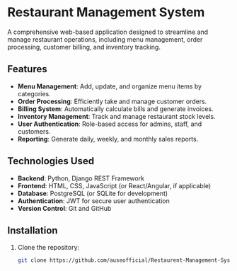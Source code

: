 # Restaurant Management System

A comprehensive web-based application designed to streamline and manage restaurant operations, including menu management, order processing, customer billing, and inventory tracking.

## Features

- **Menu Management**: Add, update, and organize menu items by categories.
- **Order Processing**: Efficiently take and manage customer orders.
- **Billing System**: Automatically calculate bills and generate invoices.
- **Inventory Management**: Track and manage restaurant stock levels.
- **User Authentication**: Role-based access for admins, staff, and customers.
- **Reporting**: Generate daily, weekly, and monthly sales reports.

## Technologies Used

- **Backend**: Python, Django REST Framework
- **Frontend**: HTML, CSS, JavaScript (or React/Angular, if applicable)
- **Database**: PostgreSQL (or SQLite for development)
- **Authentication**: JWT for secure user authentication
- **Version Control**: Git and GitHub

## Installation

1. Clone the repository:
   ```bash
   git clone https://github.com/auseofficial/Restaurent-Management-System.git

